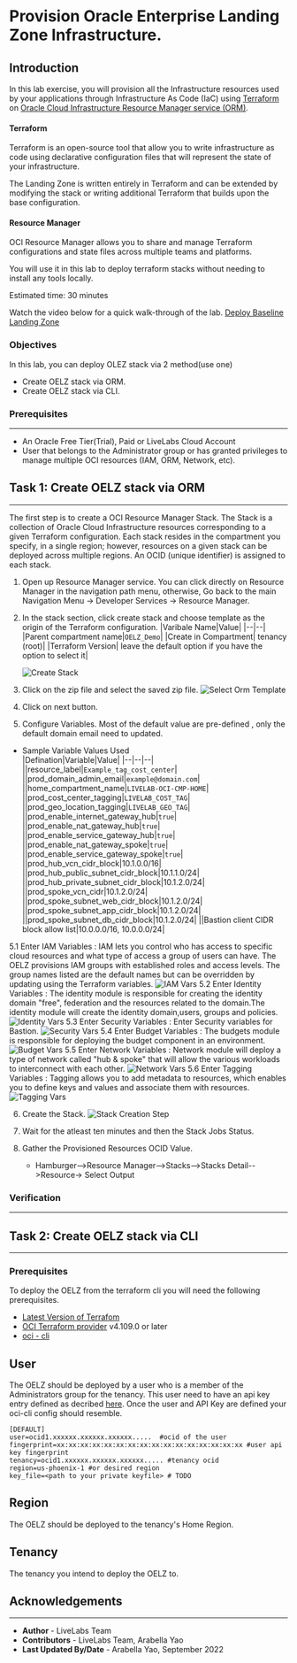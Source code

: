 # Provision Oracle Enterprise Landing Zone Infrastructure.

## Introduction

In this lab exercise, you will provision all the Infrastructure resources used by your applications through Infrastructure As Code (IaC) using [Terraform](https://www.terraform.io) on [Oracle Cloud Infrastructure Resource Manager service (ORM)](https://docs.oracle.com/en-us/iaas/Content/ResourceManager/Concepts/resourcemanager.htm).  

#### Terraform
Terraform is an open-source tool that allow you to write infrastructure as code using declarative configuration files that will represent the state of your infrastructure. 

The Landing Zone is written entirely in Terraform and can be extended by modifying the stack or writing additional Terraform that builds upon the base configuration.

#### Resource Manager
OCI Resource Manager allows you to share and manage Terraform configurations and state files across multiple teams and platforms. 

You will use it in this lab to deploy terraform stacks without needing to install any tools locally.

Estimated time: 30 minutes

Watch the video below for a quick walk-through of the lab. 
[Deploy Baseline Landing Zone](videohub:1_mf98gcul)

### Objectives

In this lab, you can deploy OLEZ stack via 2 method(use one)

* Create OELZ stack via ORM.
* Create OELZ stack via CLI.

### Prerequisites
---
* An Oracle Free Tier(Trial), Paid or LiveLabs Cloud Account
* User that belongs to the Administrator group or has granted privileges to manage multiple OCI resources (IAM, ORM, Network, etc).


## Task 1: Create OELZ stack via ORM
---
The first step is to create a OCI Resource Manager Stack. The Stack is a collection of Oracle Cloud Infrastructure resources corresponding to a given Terraform configuration. Each stack resides in the compartment you specify, in a single region; however, resources on a given stack can be deployed across multiple regions. An OCID (unique identifier) is assigned to each stack.

1. Open up Resource Manager service. You can click directly on Resource Manager in the navigation path menu, otherwise, Go back to the main Navigation Menu -> Developer Services -> Resource Manager.

2. In the stack section, click create stack and choose template as the origin of the Terraform configuration.
    |Varibale Name|Value|
    |--|--|
    |Parent compartment name|`OELZ_Demo`|
    |Create in Compartment| tenancy (root)|
    |Terraform Version| leave the default option if you have the option to select it|
    
    ![Create Stack](./images/baseline_create_stack_1.png)

3. Click on the zip file and select the saved zip file.
    ![Select Orm Template](./images/baseline_selectfile.png)
    
4. Click on next button.
    
    
5. Configure Variables. Most of the default value are pre-defined , only the default domain email need to updated. 

* Sample Variable Values Used  
    |Defination|Variable|Value|
    |--|--|--|
    ||resource_label|`Example_tag_cost_center`|
    ||prod_domain_admin_email|`example@domain.com`|
    ||home_compartment_name|`LIVELAB-OCI-CMP-HOME`|
    ||prod_cost_center_tagging|`LIVELAB_COST_TAG`|
    ||prod_geo_location_tagging|`LIVELAB_GEO_TAG`|
    ||prod_enable_internet_gateway_hub|`true`|
    ||prod_enable_nat_gateway_hub|`true`|
    ||prod_enable_service_gateway_hub|`true`|
    ||prod_enable_nat_gateway_spoke|`true`|
    ||prod_enable_service_gateway_spoke|`true`|
    ||prod_hub_vcn_cidr_block|10.1.0.0/16|
    ||prod_hub_public_subnet_cidr_block|10.1.1.0/24|
    ||prod_hub_private_subnet_cidr_block|10.1.2.0/24|
    ||prod_spoke_vcn_cidr|10.1.2.0/24|
    ||prod_spoke_subnet_web_cidr_block|10.1.2.0/24|
    ||prod_spoke_subnet_app_cidr_block|10.1.2.0/24|
    ||prod_spoke_subnet_db_cidr_block|10.1.2.0/24|
    ||Bastion client CIDR block allow list|10.0.0.0/16, 10.0.0.0/24|
    
5.1  Enter IAM Variables : IAM lets you control who has access to specific cloud resources and what type of access a group of users can have. The OELZ provisions IAM groups with established roles and access levels. The group names listed are the default names but can be overridden by updating using the Terraform variables. 
    ![IAM Vars](./images/baseline_iam_variables.png)
5.2  Enter Identity Variables : The identity module is responsible for creating the identity domain "free", federation and the resources related to the domain.The identity module will create the identity domain,users, groups and policies.
    ![Identity Vars](./images/baseline_identity_variables.png)
5.3  Enter Security Variables : Enter Security variables for Bastion.
    ![Security Vars](./images/baseline_security_variables.png)
5.4  Enter Budget Variables : The budgets module is responsible for deploying the budget component in an environment.
    ![Budget Vars](./images/baseline_budget_variables.png)
5.5  Enter Network Variables : Network module  will deploy a type of network called "hub & spoke" that will allow the various workloads to interconnect with each other. 
    ![Network Vars](./images/baseline_network_variables.png)
5.6  Enter Tagging Variables : Tagging allows you to add metadata to resources, which enables you to define keys and values and associate them with resources.
    ![Tagging Vars](./images/baseline_tagging_variables.png)
    

6. Create the Stack.
    ![Stack Creation Step](./images/baseline_stack_deployment.png)
    
7. Wait for the atleast ten minutes and then the Stack Jobs Status. 

8. Gather the Provisioned Resources OCID Value. 
    * Hamburger-->Resource Manager-->Stacks-->Stacks Detail-->Resource-> Select Output 

### Verification
---


## Task 2: Create OELZ stack via CLI
---
### Prerequisites
To deploy the OELZ from the terraform cli you will need the following prerequisites.
- [Latest Version of Terrafom](https://developer.hashicorp.com/terraform/downloads)
- [OCI Terraform provider](https://registry.terraform.io/providers/oracle/oci/latest/docs) v4.109.0 or later
- [oci - cli](https://github.com/oracle/oci-cli)

## User
The OELZ should be deployed by a user who is a member of the Administrators group for the tenancy. This user need to have an api key entry defined as decribed [here](https://docs.oracle.com/en-us/iaas/Content/API/SDKDocs/terraformproviderconfiguration.htm). Once the user and API Key are defined your oci-cli config should resemble.

```text
[DEFAULT]
user=ocid1.xxxxxx.xxxxxx.xxxxxx.....  #ocid of the user
fingerprint=xx:xx:xx:xx:xx:xx:xx:xx:xx:xx:xx:xx:xx:xx:xx:xx #user api key fingerprint
tenancy=ocid1.xxxxxx.xxxxxx.xxxxxx..... #tenancy ocid
region=us-phoenix-1 #or desired region
key_file=<path to your private keyfile> # TODO
```

## Region
The OELZ should be deployed to the tenancy's Home Region.

## Tenancy
The tenancy you intend to deploy the OELZ to.

## Acknowledgements
---
* **Author** - LiveLabs Team
* **Contributors** - LiveLabs Team, Arabella Yao
* **Last Updated By/Date** - Arabella Yao, September 2022

